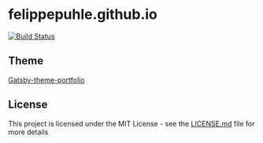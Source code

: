 # felippepuhle.github.io

[![Build Status](https://travis-ci.com/felippepuhle/felippepuhle.github.io.svg?branch=master)](https://travis-ci.com/felippepuhle/felippepuhle.github.io)

## Theme

[Gatsby-theme-portfolio](https://github.com/smakosh/gatsby-theme-portfolio)

## License

This project is licensed under the MIT License - see the [LICENSE.md](LICENSE.md) file for more details
